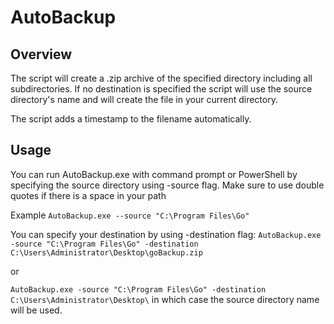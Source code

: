 # AutoBackup

## Overview

The script will create a .zip archive of the specified directory including all subdirectories. If no destination is specified the script will use the source directory's name and will create the file in your current directory.

The script adds a timestamp to the filename automatically.

## Usage

You can run AutoBackup.exe with command prompt or PowerShell by specifying the source directory using -source flag. Make sure to use double quotes if there is a space in your path

Example `AutoBackup.exe --source "C:\Program Files\Go"`

You can specify your destination by using -destination flag: `AutoBackup.exe -source "C:\Program Files\Go" -destination C:\Users\Administrator\Desktop\goBackup.zip`

or

`AutoBackup.exe -source "C:\Program Files\Go" -destination C:\Users\Administrator\Desktop\` in which case the source directory name will be used.